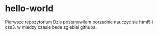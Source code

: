 # hello-world
Pierwsze repozytorium
Dzis postanowilem porzadnie nauczyc sie html5 i css3. w miedzy czasie bede zglebial githuba.
